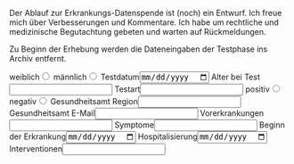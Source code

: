 <tr><td colspan="2" class="draft">
  <input type="hidden" name="options[reCaptcha][siteKey]" value="{{ site.reCaptcha.siteKey }}">
  <input type="hidden" name="options[reCaptcha][secret]"  value="{{ site.reCaptcha.secret }}">
<p>Der Ablauf zur Erkrankungs-Datenspende ist (noch) ein Entwurf.
Ich freue mich über Verbesserungen und Kommentare.
Ich habe um rechtliche und medizinische Begutachtung gebeten und warten auf Rückmeldungen.</p>
<p>Zu Beginn der Erhebung werden die Dateneingaben der Testphase ins Archiv entfernt.</p>
</td></tr>
<tr><td colspan="2">
    <label for="female">weiblich<input type="radio" id="female" value="female" name="fields[gender]"></label>
    <label for="male">männlich<input type="radio" id="male" value="male" name="fields[gender]"></label>
</td></tr>
<tr><td><label>Testdatum<input name="fields[date_test]" type="date"></label></td>
	<td><label>Alter bei Test<input name="fields[age]" type="numeric"></label></td></tr>
<tr><td><label>Testart<input name="fields[test_type]" type="text"></label></td>
	<td>
    <label for="positive">positiv<input type="radio" id="positive" name="fields[test_result]"></label>
    <label for="negative">negativ<input type="radio" id="negative" name="fields[test_result]"></label>
</td></tr>
<tr><td><label>Gesundheitsamt Region<input name="fields[date_test]" type="text"></label></td>
<td><label>Gesundheitsamt E-Mail<input name="fields[doctor]" type="email"></label></td></tr>
<tr><td colspan="2">
	<label>Vorerkrankungen<input name="fields[preconditions]" type="text"></label>
</td></tr>
<tr><td colspan="2"><label>Symptome<input name="fields[symptoms]" type="text"></label></td></tr>
<tr><td><label>Beginn der Erkrankung<input name="fields[disease_onset]" type="date"></label></td>
	<td><label>Hospitalisierung<input name="fields[date_hospital]" type="date"></label></td></tr>
<tr><td colspan="2"><label>Interventionen<input name="fields[interventions]" type="text"></label></td></tr>
